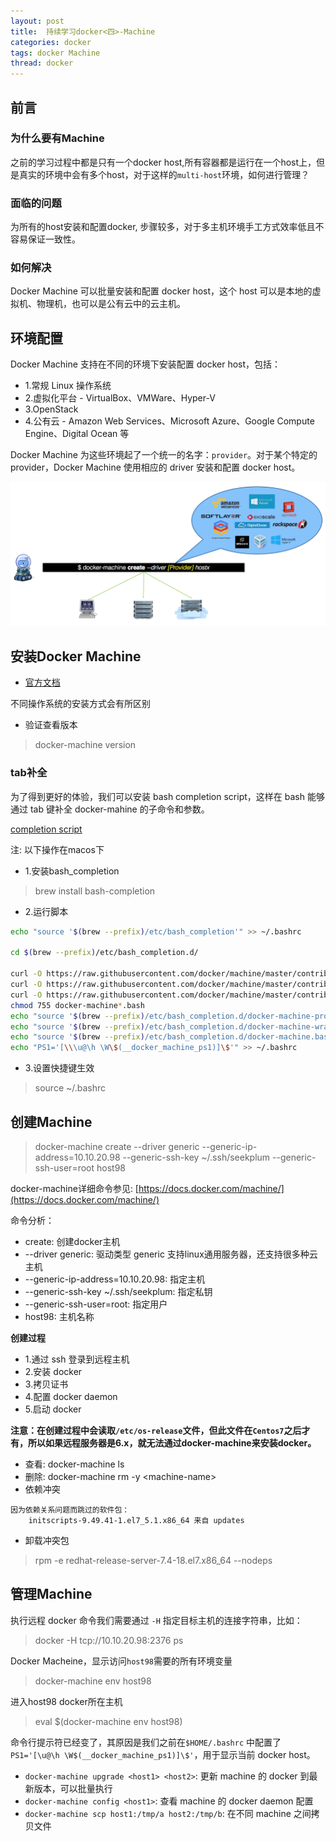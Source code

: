 ```yaml
---
layout: post
title:  持续学习docker<四>-Machine
categories: docker
tags: docker Machine
thread: docker
---
```

## 前言

### 为什么要有Machine
之前的学习过程中都是只有一个docker host,所有容器都是运行在一个host上，但是真实的环境中会有多个host，对于这样的`multi-host`环境，如何进行管理？

### 面临的问题
为所有的host安装和配置docker, 步骤较多，对于多主机环境手工方式效率低且不容易保证一致性。

### 如何解决
Docker Machine 可以批量安装和配置 docker host，这个 host 可以是本地的虚拟机、物理机，也可以是公有云中的云主机。

## 环境配置
Docker Machine 支持在不同的环境下安装配置 docker host，包括：

* 1.常规 Linux 操作系统
* 2.虚拟化平台 - VirtualBox、VMWare、Hyper-V
* 3.OpenStack
* 4.公有云 - Amazon Web Services、Microsoft Azure、Google Compute Engine、Digital Ocean 等

Docker Machine 为这些环境起了一个统一的名字：`provider`。对于某个特定的 provider，Docker Machine 使用相应的 driver 安装和配置 docker host。

![Docker Machine架构](/static/images/docker/docker-machine.jpg)

## 安装Docker Machine
* [官方文档](https://docs.docker.com/machine/install-machine/#install-machine-directly)

不同操作系统的安装方式会有所区别

* 验证查看版本

> docker-machine version

### tab补全
为了得到更好的体验，我们可以安装 bash completion script，这样在 bash 能够通过 tab 键补全 docker-mahine 的子命令和参数。

[completion script](https://github.com/docker/machine/tree/master/contrib/completion/bash)

注: 以下操作在macos下

* 1.安装bash_completion

> brew install bash-completion

* 2.运行脚本

```bash
echo "source '$(brew --prefix)/etc/bash_completion'" >> ~/.bashrc

cd $(brew --prefix)/etc/bash_completion.d/

curl -O https://raw.githubusercontent.com/docker/machine/master/contrib/completion/bash/docker-machine-prompt.bash
curl -O https://raw.githubusercontent.com/docker/machine/master/contrib/completion/bash/docker-machine-wrapper.bash
curl -O https://raw.githubusercontent.com/docker/machine/master/contrib/completion/bash/docker-machine.bash
chmod 755 docker-machine*.bash
echo "source '$(brew --prefix)/etc/bash_completion.d/docker-machine-prompt.bash'" >> ~/.bashrc
echo "source '$(brew --prefix)/etc/bash_completion.d/docker-machine-wrapper.bash'" >> ~/.bashrc
echo "source '$(brew --prefix)/etc/bash_completion.d/docker-machine.bash'" >> ~/.bashrc
echo "PS1='[\\\u@\h \W\$(__docker_machine_ps1)]\$'" >> ~/.bashrc
```

* 3.设置快捷键生效

> source ~/.bashrc

## 创建Machine
> docker-machine create \-\-driver generic \-\-generic-ip-address=10.10.20.98 \-\-generic-ssh-key ~/.ssh/seekplum  \-\-generic-ssh-user=root  host98

docker-machine详细命令参见: [https://docs.docker.com/machine/](https://docs.docker.com/machine/)

命令分析：

* create: 创建docker主机
* --driver generic: 驱动类型 generic 支持linux通用服务器，还支持很多种云主机
* --generic-ip-address=10.10.20.98: 指定主机
* --generic-ssh-key ~/.ssh/seekplum: 指定私钥
* --generic-ssh-user=root: 指定用户
* host98: 主机名称

**创建过程**
* 1.通过 ssh 登录到远程主机
* 2.安装 docker
* 3.拷贝证书
* 4.配置 docker daemon
* 5.启动 docker

**注意：在创建过程中会读取`/etc/os-release`文件，但此文件在`Centos7`之后才有，所以如果远程服务器是6.x，就无法通过docker-machine来安装docker。**

* 查看: docker-machine ls
* 删除: docker-machine rm -y \<machine-name\>
* 依赖冲突

```text
因为依赖关系问题而跳过的软件包：
    initscripts-9.49.41-1.el7_5.1.x86_64 来自 updates
```

* 卸载冲突包

> rpm -e redhat-release-server-7.4-18.el7.x86_64 \-\-nodeps

## 管理Machine
执行远程 docker 命令我们需要通过 `-H` 指定目标主机的连接字符串，比如：

> docker -H tcp://10.10.20.98:2376 ps

Docker Macheine，显示访问`host98`需要的所有环境变量

> docker-machine env host98

进入host98 docker所在主机

> eval $(docker-machine env host98)

命令行提示符已经变了，其原因是我们之前在`$HOME/.bashrc` 中配置了 `PS1='[\u@\h \W$(__docker_machine_ps1)]\$'`，用于显示当前 docker host。

* `docker-machine upgrade <host1> <host2>`: 更新 machine 的 docker 到最新版本，可以批量执行
* `docker-machine config <host1>`: 查看 machine 的 docker daemon 配置
* `docker-machine scp host1:/tmp/a host2:/tmp/b`: 在不同 machine 之间拷贝文件




